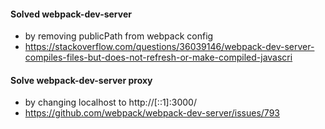 #### Solved webpack-dev-server
- by removing publicPath from webpack config
- https://stackoverflow.com/questions/36039146/webpack-dev-server-compiles-files-but-does-not-refresh-or-make-compiled-javascri

#### Solve webpack-dev-server proxy
  - by changing localhost to http://[::1]:3000/
  - https://github.com/webpack/webpack-dev-server/issues/793
